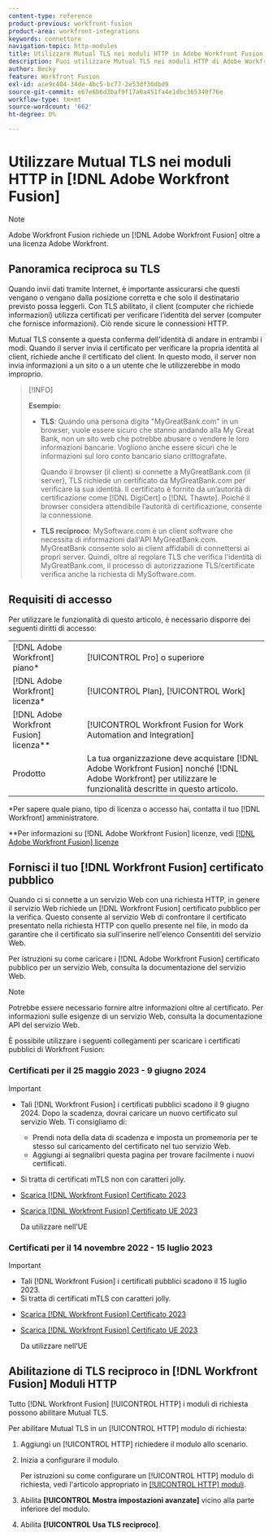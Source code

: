 ```yaml
---
content-type: reference
product-previous: workfront-fusion
product-area: workfront-integrations
keywords: connettore
navigation-topic: http-modules
title: Utilizzare Mutual TLS nei moduli HTTP in Adobe Workfront Fusion
description: Puoi utilizzare Mutual TLS nei moduli HTTP di Adobe Workfront Fusion, consentendo a entrambi i lati della transazione delle informazioni di verificare l’identità dell’altro.
author: Becky
feature: Workfront Fusion
exl-id: ace9c404-34de-4bc5-bc77-2e53df36dbd9
source-git-commit: e67e6b6d3baf9f17a0a451fa4e1dbc365340f76e
workflow-type: tm+mt
source-wordcount: '662'
ht-degree: 0%

---
```


# Utilizzare Mutual TLS nei moduli HTTP in [!DNL Adobe Workfront Fusion]

>[!NOTE]
>
>Adobe Workfront Fusion richiede un [!DNL Adobe Workfront Fusion] oltre a una licenza Adobe Workfront.

## Panoramica reciproca su TLS

Quando invii dati tramite Internet, è importante assicurarsi che questi vengano o vengano dalla posizione corretta e che solo il destinatario previsto possa leggerli. Con TLS abilitato, il client (computer che richiede informazioni) utilizza certificati per verificare l’identità del server (computer che fornisce informazioni). Ciò rende sicure le connessioni HTTP.

Mutual TLS consente a questa conferma dell&#39;identità di andare in entrambi i modi. Quando il server invia il certificato per verificare la propria identità al client, richiede anche il certificato del client. In questo modo, il server non invia informazioni a un sito o a un utente che le utilizzerebbe in modo improprio.

>[!INFO]
>
>**Esempio:**
>
>* **TLS**: Quando una persona digita &quot;MyGreatBank.com&quot; in un browser, vuole essere sicuro che stanno andando alla My Great Bank, non un sito web che potrebbe abusare o vendere le loro informazioni bancarie. Vogliono anche essere sicuri che le informazioni sul loro conto bancario siano crittografate.
   >
   >   Quando il browser (il client) si connette a MyGreatBank.com (il server), TLS richiede un certificato da MyGreatBank.com per verificare la sua identità. Il certificato è fornito da un’autorità di certificazione come [!DNL DigiCert] o [!DNL Thawte]. Poiché il browser considera attendibile l’autorità di certificazione, consente la connessione.
>
>* **TLS reciproco**: MySoftware.com è un client software che necessita di informazioni dall&#39;API MyGreatBank.com. MyGreatBank consente solo ai client affidabili di connettersi ai propri server. Quindi, oltre al regolare TLS che verifica l&#39;identità di MyGreatBank.com, il processo di autorizzazione TLS/certificate verifica anche la richiesta di MySoftware.com.


## Requisiti di accesso

Per utilizzare le funzionalità di questo articolo, è necessario disporre dei seguenti diritti di accesso:

<table style="table-layout:auto"> 
 <col> 
 <col> 
 <tbody> 
  <tr> 
   <td role="rowheader">[!DNL Adobe Workfront] piano*</td> 
   <td> <p>[!UICONTROL Pro] o superiore</p> </td> 
  </tr> 
  <tr data-mc-conditions=""> 
   <td role="rowheader">[!DNL Adobe Workfront] licenza*</td> 
   <td> <p>[!UICONTROL Plan], [!UICONTROL Work]</p> </td> 
  </tr> 
  <tr> 
   <td role="rowheader">[!DNL Adobe Workfront Fusion] licenza**</td> 
   <td> <p>[!UICONTROL Workfront Fusion for Work Automation and Integration] </p> </td> 
  </tr> 
  <tr> 
   <td role="rowheader">Prodotto</td> 
   <td>La tua organizzazione deve acquistare [!DNL Adobe Workfront Fusion] nonché [!DNL Adobe Workfront] per utilizzare le funzionalità descritte in questo articolo.</td> 
  </tr> 
 </tbody> 
</table>

&#42;Per sapere quale piano, tipo di licenza o accesso hai, contatta il tuo [!DNL Workfront] amministratore.

&#42;&#42;Per informazioni su [!DNL Adobe Workfront Fusion] licenze, vedi [[!DNL Adobe Workfront Fusion] licenze](../../../workfront-fusion/get-started/license-automation-vs-integration.md)

## Fornisci il tuo [!DNL Workfront Fusion] certificato pubblico


Quando ci si connette a un servizio Web con una richiesta HTTP, in genere il servizio Web richiede un [!DNL Workfront Fusion] certificato pubblico per la verifica. Questo consente al servizio Web di confrontare il certificato presentato nella richiesta HTTP con quello presente nel file, in modo da garantire che il certificato sia sull’inserire nell&#39;elenco Consentiti del servizio Web.

Per istruzioni su come caricare i [!DNL Adobe Workfront Fusion] certificato pubblico per un servizio Web, consulta la documentazione del servizio Web.

>[!NOTE]
>
>Potrebbe essere necessario fornire altre informazioni oltre al certificato. Per informazioni sulle esigenze di un servizio Web, consulta la documentazione API del servizio Web.

È possibile utilizzare i seguenti collegamenti per scaricare i certificati pubblici di Workfront Fusion:

### Certificati per il 25 maggio 2023 - 9 giugno 2024

>[!IMPORTANT]
>
>* Tali [!DNL Workfront Fusion] i certificati pubblici scadono il 9 giugno 2024. Dopo la scadenza, dovrai caricare un nuovo certificato sul servizio Web. Ti consigliamo di:
   >
   >   * Prendi nota della data di scadenza e imposta un promemoria per te stesso sul caricamento del certificato nel tuo servizio Web.
   >   * Aggiungi ai segnalibri questa pagina per trovare facilmente i nuovi certificati.
>
* Si tratta di certificati mTLS non con caratteri jolly.
>

* [Scarica [!DNL Workfront Fusion] Certificato 2023](assets/fusion-prod-us-mtls-certificate.pem)
* [Scarica [!DNL Workfront Fusion] Certificato UE 2023](assets/fusion-prod-eu-mtls-certificate.pem)

   Da utilizzare nell&#39;UE

### Certificati per il 14 novembre 2022 - 15 luglio 2023

>[!IMPORTANT]
>
>* Tali [!DNL Workfront Fusion] i certificati pubblici scadono il 15 luglio 2023.
>* Si tratta di certificati mTLS con caratteri jolly.


* [Scarica [!DNL Workfront Fusion] Certificato 2023](https://cdn.experience.workfront.com/Documentation/Workfront+Fusion+2.0+public+certificates/app_workfrontfusion_com-jul-15-2023+updated.cer)
* [Scarica [!DNL Workfront Fusion] Certificato UE 2023](https://cdn.experience.workfront.com/Documentation/Workfront+Fusion/app-eu_workfrontfusion_com-jul-15-2023.cer)

   Da utilizzare nell&#39;UE

## Abilitazione di TLS reciproco in [!DNL Workfront Fusion] Moduli HTTP

Tutto [!DNL Workfront Fusion] [!UICONTROL HTTP] i moduli di richiesta possono abilitare Mutual TLS.

Per abilitare Mutual TLS in un [!UICONTROL HTTP] modulo di richiesta:

1. Aggiungi un [!UICONTROL HTTP] richiedere il modulo allo scenario.
1. Inizia a configurare il modulo.

   Per istruzioni su come configurare un [!UICONTROL HTTP] modulo di richiesta, vedi l&#39;articolo appropriato in [[!UICONTROL HTTP] moduli](../../../workfront-fusion/apps-and-their-modules/http-modules/http-modules-1.md).

1. Abilita **[!UICONTROL Mostra impostazioni avanzate]** vicino alla parte inferiore del modulo.
1. Abilita **[!UICONTROL Usa TLS reciproco]**.
